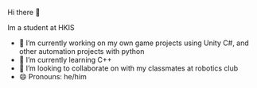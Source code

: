 Hi there 👋


Im a student at HKIS

- 🔭 I’m currently working on my own game projects using Unity C#, and other automation projects with python
- 🌱 I’m currently learning C++
- 👯 I’m looking to collaborate on with my classmates at robotics club
- 😄 Pronouns: he/him

